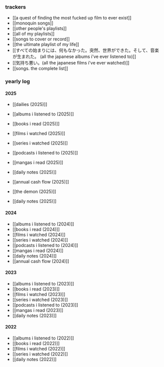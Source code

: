 ### trackers
- [[a quest of finding the most fucked up film to ever exist]]
- [[monoquin songs]] 
- [[other people's playlists]] 
- [[all of my playlists]] 
- [[songs to cover or record]] 
- [[the ultimate playlist of my life]] 
- [[すべての始まりには、何もなかった。突然、世界ができた。そして、音楽が生まれた。 (all the japanese albums i've ever listened to)]]
- [[気持ち悪い。(all the japanese films i've ever watched)]]
- [[songs. the complete list]]
### yearly log
#### 2025
- [[dailies (2025)]]

- [[albums i listened to (2025)]]
- [[books i read (2025)]]
- [[films i watched (2025)]]
- [[series i watched (2025)]]
- [[podcasts i listened to (2025)]]
- [[mangas i read (2025)]]
- [[daily notes (2025)]]
- [[annual cash flow (2025)]]
- [[the demon (2025)]]
- [[daily notes (2025)]]
#### 2024
- [[albums i listened to (2024)]]
- [[books i read (2024)]]
- [[films i watched (2024)]]
- [[series i watched (2024)]]
- [[podcasts i listened to (2024)]]
- [[mangas i read (2024)]]
- [[daily notes (2024)]]
- [[annual cash flow (2024)]]
#### 2023
- [[albums i listened to (2023)]]
- [[books i read (2023)]]
- [[films i watched (2023)]]
- [[series i watched (2023)]]
- [[podcasts i listened to (2023)]]
- [[mangas i read (2023)]]
- [[daily notes (2023)]]
#### 2022
- [[albums i listened to (2022)]]
- [[books i read (2022)]]
- [[films i watched (2022)]]
- [[series i watched (2022)]]
- [[daily notes (2022)]]